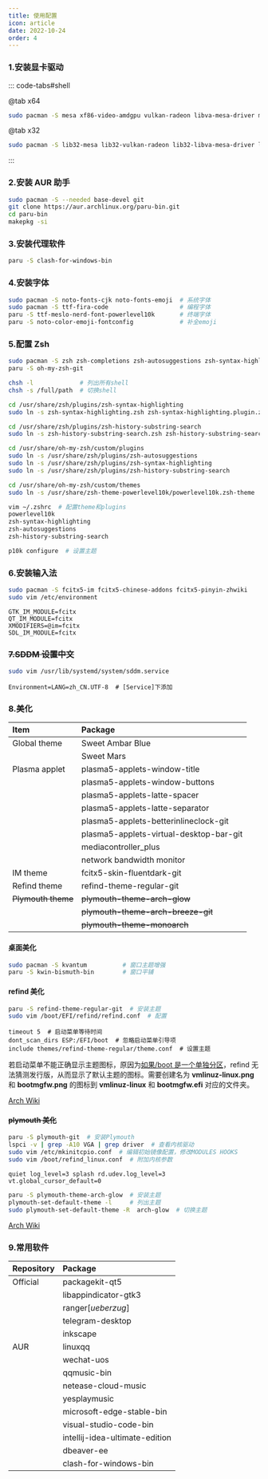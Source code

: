 ```yaml
---
title: 使用配置
icon: article
date: 2022-10-24
order: 4
---
```


### 1.安装显卡驱动

::: code-tabs#shell

@tab x64

```bash
sudo pacman -S mesa xf86-video-amdgpu vulkan-radeon libva-mesa-driver mesa-vdpau
```

@tab x32

```bash
sudo pacman -S lib32-mesa lib32-vulkan-radeon lib32-libva-mesa-driver lib32-mesa-vdpau
```

:::

### 2.安装 AUR 助手

```bash
sudo pacman -S --needed base-devel git
git clone https://aur.archlinux.org/paru-bin.git
cd paru-bin
makepkg -si
```

### 3.安装代理软件

```bash
paru -S clash-for-windows-bin
```

### 4.安装字体

```bash
sudo pacman -S noto-fonts-cjk noto-fonts-emoji  # 系统字体
sudo pacman -S ttf-fira-code                    # 编程字体
paru -S ttf-meslo-nerd-font-powerlevel10k       # 终端字体
paru -S noto-color-emoji-fontconfig             # 补全emoji
```

### 5.配置 Zsh

```bash
sudo pacman -S zsh zsh-completions zsh-autosuggestions zsh-syntax-highlightig zsh-history-substring-search zsh-theme-powerlevel10k
paru -S oh-my-zsh-git

chsh -l             # 列出所有shell
chsh -s /full/path  # 切换shell

cd /usr/share/zsh/plugins/zsh-syntax-highlighting
sudo ln -s zsh-syntax-highlighting.zsh zsh-syntax-highlighting.plugin.zsh

cd /usr/share/zsh/plugins/zsh-history-substring-search
sudo ln -s zsh-history-substring-search.zsh zsh-history-substring-search.pluin.zsh

cd /usr/share/oh-my-zsh/custom/plugins
sudo ln -s /usr/share/zsh/plugins/zsh-autosuggestions
sudo ln -s /usr/share/zsh/plugins/zsh-syntax-highlighting
sudo ln -s /usr/share/zsh/plugins/zsh-history-substring-search

cd /usr/share/oh-my-zsh/custom/themes
sudo ln -s /usr/share/zsh-theme-powerlevel10k/powerlevel10k.zsh-theme

vim ~/.zshrc  # 配置theme和plugins
powerlevel10k
zsh-syntax-highlighting
zsh-autosuggestions
zsh-history-substring-search

p10k configure  # 设置主题
```

### 6.安装输入法

```bash
sudo pacman -S fcitx5-im fcitx5-chinese-addons fcitx5-pinyin-zhwiki
sudo vim /etc/environment
```

```
GTK_IM_MODULE=fcitx
QT_IM_MODULE=fcitx
XMODIFIERS=@im=fcitx
SDL_IM_MODULE=fcitx
```

### ~~7.SDDM 设置中文~~

```bash
sudo vim /usr/lib/systemd/system/sddm.service
```

```
Environment=LANG=zh_CN.UTF-8  # [Service]下添加
```

### 8.美化

| Item               | Package                                 |
| :----------------- | :-------------------------------------- |
| Global theme       | Sweet Ambar Blue                        |
|                    | Sweet Mars                              |
| Plasma applet      | plasma5-applets-window-title            |
|                    | plasma5-applets-window-buttons          |
|                    | plasma5-applets-latte-spacer            |
|                    | plasma5-applets-latte-separator         |
|                    | plasma5-applets-betterinlineclock-git   |
|                    | plasma5-applets-virtual-desktop-bar-git |
|                    | mediacontroller_plus                    |
|                    | network bandwidth monitor               |
| IM theme           | fcitx5-skin-fluentdark-git              |
| Refind theme       | refind-theme-regular-git                |
| ~~Plymouth theme~~ | ~~plymouth-theme-arch-glow~~            |
|                    | ~~plymouth-theme-arch-breeze-git~~      |
|                    | ~~plymouth-theme-monoarch~~             |

#### 桌面美化

```bash
sudo pacman -S kvantum          # 窗口主题增强
paru -S kwin-bismuth-bin        # 窗口平铺
```

#### refind 美化

```bash
paru -S refind-theme-regular-git  # 安装主题
sudo vim /boot/EFI/refind/refind.conf  # 配置
```

```
timeout 5  # 启动菜单等待时间
dont_scan_dirs ESP:/EFI/boot  # 忽略启动菜单引导项
include themes/refind-theme-regular/theme.conf  # 设置主题
```

若启动菜单不能正确显示主题图标，原因为[如果/boot 是一个单独分区](https://wiki.archlinux.org/title/REFInd#For_kernels_automatically_detected_by_rEFInd)，refind 无法猜测发行版，从而显示了默认主题的图标。需要创建名为 **vmlinuz-linux.png** 和 **bootmgfw.png** 的图标到 **vmlinuz-linux** 和 **bootmgfw.efi** 对应的文件夹。

[Arch Wiki](https://wiki.archlinux.org/title/REFInd)

#### ~~plymouth 美化~~

```bash
paru -S plymouth-git  # 安装Plymouth
lspci -v | grep -A10 VGA | grep driver  # 查看内核驱动
sudo vim /etc/mkinitcpio.conf  # 编辑初始镜像配置，修改MODULES HOOKS
sudo vim /boot/refind_linux.conf  # 附加内核参数
```

```
quiet log_level=3 splash rd.udev.log_level=3 vt.global_cursor_default=0
```

```bash
paru -S plymouth-theme-arch-glow  # 安装主题
plymouth-set-default-theme -l     # 列出主题
sudo plymouth-set-default-theme -R  arch-glow  # 切换主题
```

[Arch Wiki](https://wiki.archlinux.org/title/Plymouth)

### 9.常用软件

| Repository | Package                        |
| :--------- | :----------------------------- |
| Official   | packagekit-qt5                 |
|            | libappindicator-gtk3           |
|            | ranger[_ueberzug_]             |
|            | telegram-desktop               |
|            | inkscape                       |
| AUR        | linuxqq                        |
|            | wechat-uos                     |
|            | qqmusic-bin                    |
|            | netease-cloud-music            |
|            | yesplaymusic                   |
|            | microsoft-edge-stable-bin      |
|            | visual-studio-code-bin         |
|            | intellij-idea-ultimate-edition |
|            | dbeaver-ee                     |
|            | clash-for-windows-bin          |
